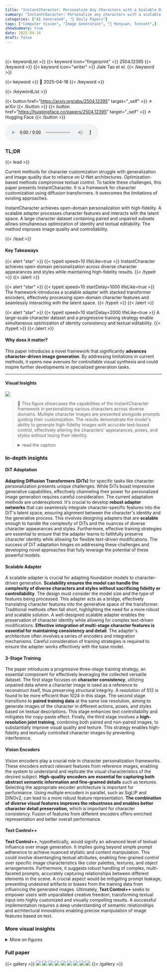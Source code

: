 ```yaml
---
title: "InstantCharacter: Personalize Any Characters with a Scalable Diffusion Transformer Framework"
summary: "InstantCharacter: Personalize any characters with a scalable diffusion transformer framework!"
categories: ["AI Generated", "🤗 Daily Papers"]
tags: ["Computer Vision", "Image Generation", "🏢 Hunyuan, Tencent",]
showSummary: true
date: 2025-04-16
draft: false
---
```


<br>

{{< keywordList >}}
{{< keyword icon="fingerprint" >}} 2504.12395 {{< /keyword >}}
{{< keyword icon="writer" >}} Jiale Tao et el. {{< /keyword >}}
 
{{< keyword >}} 🤗 2025-04-18 {{< /keyword >}}
 
{{< /keywordList >}}

{{< button href="https://arxiv.org/abs/2504.12395" target="_self" >}}
↗ arXiv
{{< /button >}}
{{< button href="https://huggingface.co/papers/2504.12395" target="_self" >}}
↗ Hugging Face
{{< /button >}}



<audio controls>
    <source src="https://ai-paper-reviewer.com/2504.12395/podcast.wav" type="audio/wav">
    Your browser does not support the audio element.
</audio>


### TL;DR


{{< lead >}}

Current methods for character customization struggle with generalization and image quality due to reliance on U-Net architectures. Optimization-based methods compromise textual control. To tackle these challenges, this paper presents InstantCharacter. It is a framework for character customization using diffusion transformers. It overcomes the limitations of existing approaches. 



InstantCharacter achieves open-domain personalization with high-fidelity. A scalable adapter processes character features and interacts with the latent space. A large character dataset containing paired and unpaired subsets allows simultaneous optimization of identity and textual editability. The method improves image quality and controllability. 

{{< /lead >}}


#### Key Takeaways

{{< alert "star" >}}
{{< typeit speed=10 lifeLike=true >}} InstantCharacter achieves open-domain personalization across diverse character appearances and styles while maintaining high-fidelity results. {{< /typeit >}}
{{< /alert >}}

{{< alert "star" >}}
{{< typeit speed=10 startDelay=1000 lifeLike=true >}} The framework introduces a scalable adapter with stacked transformer encoders, effectively processing open-domain character features and seamlessly interacting with the latent space. {{< /typeit >}}
{{< /alert >}}

{{< alert "star" >}}
{{< typeit speed=10 startDelay=2000 lifeLike=true >}} A large-scale character dataset and a progressive training strategy enable simultaneous optimization of identity consistency and textual editability. {{< /typeit >}}
{{< /alert >}}

#### Why does it matter?
This paper introduces a novel framework that significantly **advances character-driven image generation**. By addressing limitations in current methods, it opens new avenues for controllable visual synthesis and could inspire further developments in specialized generation tasks.

------
#### Visual Insights



![](https://arxiv.org/html/2504.12395/extracted/6367475/figs/1_intro.png)

> 🔼 This figure showcases the capabilities of the InstantCharacter framework in personalizing various characters across diverse domains.  Multiple character images are presented alongside prompts guiding their customization.  The results demonstrate the model's ability to generate high-fidelity images with accurate text-based control,  effectively altering the characters' appearances, poses, and styles without losing their identity.
> <details>
> <summary>read the caption</summary>
> Figure 1: Open-domain character personalization with InstantCharacter.
> </details>







### In-depth insights


#### DiT Adaptation
**Adapting Diffusion Transformers (DiTs)** for specific tasks like character personalization presents unique challenges. While DiTs boast impressive generative capabilities, effectively channeling their power for personalized image generation requires careful consideration. The current adaptation methods are underexplored. It's crucial to develop **robust adapter networks** that can seamlessly integrate character-specific features into the DiT's latent space, ensuring alignment between the character's identity and the generative process. This involves designing adapters that are **scalable** enough to handle the complexity of DiTs and the nuances of diverse character appearances and styles. Furthermore, effective training strategies are essential to ensure that the adapter learns to faithfully preserve character identity while allowing for flexible text-driven modifications. The success of DiT adaptation hinges on addressing these challenges and developing novel approaches that fully leverage the potential of these powerful models.

#### Scalable Adapter
A scalable adapter is crucial for adapting foundation models to character-driven generation. **Scalability ensures the model can handle the complexity of diverse characters and styles without sacrificing fidelity or controllability**. The design must consider the model size and the type of features being processed. This adapter acts as a bridge, effectively translating character features into the generative space of the transformer. Traditional methods often fall short, highlighting the need for a more robust and scalable solution. A well-designed scalable adapter enables the preservation of character identity while allowing for complex text-driven modifications. **Effective integration of multi-stage character features is essential for maintaining consistency and detail**. The adapter's architecture often involves a series of encoders and integration mechanisms. Careful consideration of training strategies is required to ensure the adapter works effectively with the base model.

#### 3-Stage Training
The paper introduces a progressive three-stage training strategy, an essential component for effectively leveraging the collected versatile dataset. The first stage focuses on **character consistency**, utilizing unpaired data where a character image is used as a reference to reconstruct itself, thus preserving structural integrity. A resolution of 512 is found to be more efficient than 1024 in this stage. The second stage transitions to **paired training data** at the same low resolution, aiming to generate images of the character in different actions, poses, and styles based on textual descriptions. This stage enhances text controllability and mitigates the copy-paste effect. Finally, the third stage involves a **high-resolution joint training**, combining both paired and non-paired images, to substantially improve visual quality and texture. This strategy enables high-fidelity and textually controlled character images by preventing interference.

#### Vision Encoders
Vision encoders play a crucial role in character personalization frameworks. These encoders extract relevant features from reference images, enabling the system to understand and replicate the visual characteristics of the desired subject. **High-quality encoders are essential for capturing both abstract semantic information and fine-grained details** such as textures. Selecting the appropriate encoder architecture is important for performance. Using multiple encoders in parallel, such as SigLIP and DINOv2, can lead to a more robust feature representation. **The combination of diverse visual features improves the robustness and enables better character detail preservation,** which is important for character consistency. Fusion of features from different encoders offers enriched representation and better overall performance. 

#### Text Control++
**Text Control++**, hypothetically, would signify an advanced level of textual influence over image generation. It implies going beyond simple prompt adherence to achieve nuanced stylistic and content manipulation. This could involve disentangling textual attributes, enabling fine-grained control over specific image characteristics like color palettes, textures, and object arrangements. Furthermore, it suggests robust handling of complex, multi-faceted prompts, accurately capturing relationships between different elements in the scene. A crucial aspect would be mitigating prompt leakage, preventing undesired artifacts or biases from the training data from influencing the generated images. Ultimately, **Text Control++** seeks to empower users with unparalleled creative freedom, transforming textual input into highly customized and visually compelling results. A successful implementation requires a deep understanding of semantic relationships and architectural innovations enabling precise manipulation of image features based on text.


### More visual insights

<details>
<summary>More on figures
</summary>


![](https://arxiv.org/html/2504.12395/extracted/6367475/figs/1_pipeline.png)

> 🔼 This figure illustrates the InstantCharacter framework's architecture.  It highlights the seamless integration of a novel scalable adapter with a pre-trained diffusion transformer (DiT). The adapter, composed of multiple stacked transformer encoders, progressively refines character representations for effective interaction within the DiT's latent space. The training process is depicted as a three-stage progressive approach: starting with unpaired, low-resolution images for pretraining, followed by paired low-resolution images for refinement, and concluding with paired, high-resolution images for fine-tuning, optimizing character consistency, textual controllability, and image fidelity. 
> <details>
> <summary>read the caption</summary>
> Figure 2: Our framework seamlessly integrates a scalable adapter with a pretrained DiT model. The adapter consists of multiple stacked transformer encoders that incrementally refine character representations, enabling effective interaction with the latent space of the DiT. The training process employs a three-stage progressive strategy, beginning with unpaired low-resolution pretraining and culminating in paired high-resolution fine-tuning.
> </details>



![](https://arxiv.org/html/2504.12395/extracted/6367475/figs/3_compare_full.jpg)

> 🔼 This figure presents a qualitative comparison of character personalization results across several methods, including InstantCharacter and state-of-the-art approaches such as OminiControl, EasyControl, ACE++, UNO, and GPT-40.  For each method, several example images are shown, all generated from the same text prompt ('a {character} is riding a bicycle on the street'). The comparison highlights InstantCharacter's superior ability to maintain high image fidelity and character consistency while achieving good textual controllability. Other methods demonstrate varying degrees of success in these areas, with some losing character identity details and others struggling with accurate depiction of actions described in the text prompt.  The results visually showcase InstantCharacter's advantages in generating high-quality, consistent, and text-controllable character images.
> <details>
> <summary>read the caption</summary>
> Figure 3: Qualitative comparison on character personalization. Our method generally demonstrates the best image fidelity and character consistency while maintaining the desirable textual controllability.
> </details>



![](https://arxiv.org/html/2504.12395/extracted/6367475/figs/3_compare_full_2.jpg)

> 🔼 Figure 4 presents a qualitative comparison of character personalization results across different methods.  It showcases the results of generating images based on text prompts and a reference character image. The figure highlights InstantCharacter's superior performance in maintaining both high image fidelity and consistent character features, while simultaneously exhibiting desirable textual controllability.  Comparisons are made with several state-of-the-art techniques, demonstrating InstantCharacter's ability to produce images with higher quality and more accurate reflection of the input text and character.
> <details>
> <summary>read the caption</summary>
> Figure 4: Qualitative comparison on character personalization. Our method generally demonstrates the best image fidelity and character consistency while maintaining the desirable textual controllability.
> </details>



![](https://arxiv.org/html/2504.12395/extracted/6367475/figs/3_compare_style.jpg)

> 🔼 This figure showcases a qualitative comparison of character personalization results achieved using different styles.  It demonstrates how the InstantCharacter model can be used to generate images of a character in various styles (Ghibli and Makoto Shinkai styles are shown here as examples), maintaining consistency in character identity despite stylistic changes. The results are compared against other state-of-the-art methods to highlight the superior performance of InstantCharacter in generating high-fidelity, style-consistent character images.
> <details>
> <summary>read the caption</summary>
> Figure 5: Qualitative comparison on character personalization with different styles.
> </details>



![](https://arxiv.org/html/2504.12395/extracted/6367475/figs/2_showcase_new.jpg)

> 🔼 Figure 6 showcases additional qualitative results generated by the InstantCharacter model.  It presents diverse examples of character image generation, demonstrating the model's ability to produce high-fidelity images across various poses, actions, backgrounds, and styles, while maintaining character consistency.  Each row features a reference character image and several generated images based on different text prompts, illustrating the model's responsiveness to textual instructions and its capacity for detailed and realistic image synthesis.
> <details>
> <summary>read the caption</summary>
> Figure 6: More qualitative results of InstantCharacter.
> </details>



</details>






### Full paper

{{< gallery >}}
<img src="https://ai-paper-reviewer.com/2504.12395/1.png" class="grid-w50 md:grid-w33 xl:grid-w25" />
<img src="https://ai-paper-reviewer.com/2504.12395/2.png" class="grid-w50 md:grid-w33 xl:grid-w25" />
<img src="https://ai-paper-reviewer.com/2504.12395/3.png" class="grid-w50 md:grid-w33 xl:grid-w25" />
<img src="https://ai-paper-reviewer.com/2504.12395/4.png" class="grid-w50 md:grid-w33 xl:grid-w25" />
<img src="https://ai-paper-reviewer.com/2504.12395/5.png" class="grid-w50 md:grid-w33 xl:grid-w25" />
<img src="https://ai-paper-reviewer.com/2504.12395/6.png" class="grid-w50 md:grid-w33 xl:grid-w25" />
<img src="https://ai-paper-reviewer.com/2504.12395/7.png" class="grid-w50 md:grid-w33 xl:grid-w25" />
<img src="https://ai-paper-reviewer.com/2504.12395/8.png" class="grid-w50 md:grid-w33 xl:grid-w25" />
<img src="https://ai-paper-reviewer.com/2504.12395/9.png" class="grid-w50 md:grid-w33 xl:grid-w25" />
{{< /gallery >}}